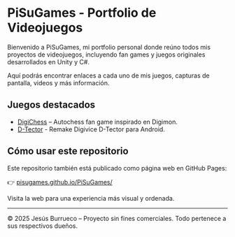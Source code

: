 # PiSuGames - Portfolio de Videojuegos

Bienvenido a PiSuGames, mi portfolio personal donde reúno todos mis proyectos de videojuegos, incluyendo fan games y juegos originales desarrollados en Unity y C#.

Aquí podrás encontrar enlaces a cada uno de mis juegos, capturas de pantalla, videos y más información.

## Juegos destacados

- [DigiChess](https://github.com/jesusburrueco/DigiChess) – Autochess fan game inspirado en Digimon.
- [D-Tector](https://github.com/PiSuGames/DTector24) - Remake Digivice D-Tector para Android.

## Cómo usar este repositorio

Este repositorio también está publicado como página web en GitHub Pages:

👉 [pisugames.github.io/PiSuGames/](https://pisugames.github.io/PiSuGames/)

Visita la web para una experiencia más visual y ordenada.

---

© 2025 Jesús Burrueco – Proyecto sin fines comerciales. Todo pertenece a sus respectivos dueños.
